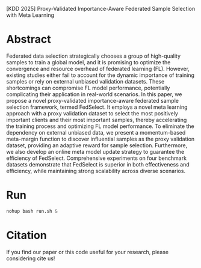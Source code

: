 [KDD 2025] Proxy-Validated Importance-Aware Federated Sample Selection with Meta Learning 

# Abstract

Federated data selection strategically chooses a group of high-quality samples to train a global model, and it is promising to optimize the convergence and resource overhead of federated learning (FL). However, existing studies either fail to account for the dynamic importance of training samples or rely on external unbiased validation datasets. These shortcomings can compromise FL model performance, potentially complicating their application in real-world scenarios. In this paper, we propose a novel proxy-validated importance-aware federated sample selection framework, termed FedSelect. It employs a novel meta learning approach with a proxy validation dataset to select the most positively important clients and their most important samples, thereby accelerating the training process and optimizing FL model performance. To eliminate the dependency on external unbiased data, we present a momentum-based meta-margin function to discover influential samples as the proxy validation dataset, providing an adaptive reward for sample selection. Furthermore, we also develop an online meta model update strategy to guarantee the efficiency of FedSelect. Comprehensive experiments on four benchmark datasets demonstrate that FedSelect is superior in both effectiveness and efficiency, while maintaining strong scalability across diverse scenarios.


# Run

```python
nohup bash run.sh &
```




# Citation
If you find our paper or this code useful for your research, please considering cite us!
